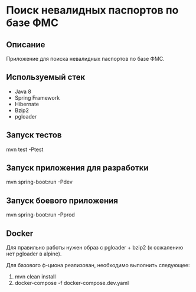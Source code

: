 # Поиск невалидных паспортов по базе ФМС

## Описание
Приложение для поиска невалидных паспортов по базе ФМС.

## Используемый стек
- Java 8
- Spring Framework
- Hibernate
- Bzip2
- pgloader


## Запуск тестов

mvn test -Ptest

## Запуск приложения для разработки

mvn spring-boot:run -Pdev

## Запуск боевого приложения

mvn spring-boot:run -Pprod

## Docker

Для правильно работы нужен образ с pgloader + bzip2 (к сожалению нет pgloader в alpine).

Для базового ф-циона реализован, необходимо выполнить следующее:

1. mvn clean install
2. docker-compose -f docker-compose.dev.yaml